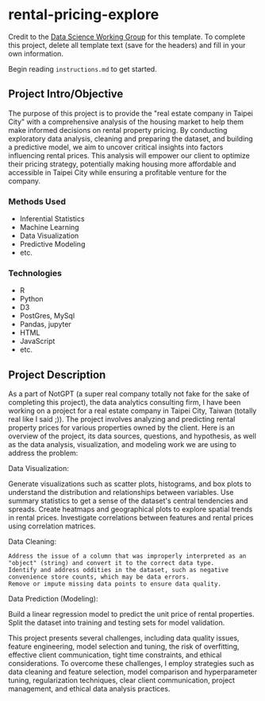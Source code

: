 # rental-pricing-explore

Credit to the [Data Science Working Group](http://datascience.codeforsanfrancisco.org) for this template. To complete this project, delete all template text (save for the headers) and fill in your own information.

Begin reading `instructions.md` to get started.

## Project Intro/Objective
The purpose of this project is to provide the "real estate company in Taipei City" with a comprehensive analysis of the housing market to help them make informed decisions on rental property pricing. By conducting exploratory data analysis, cleaning and preparing the dataset, and building a predictive model, we aim to uncover critical insights into factors influencing rental prices. This analysis will empower our client to optimize their pricing strategy, potentially making housing more affordable and accessible in Taipei City while ensuring a profitable venture for the company.

### Methods Used
* Inferential Statistics
* Machine Learning
* Data Visualization
* Predictive Modeling
* etc.

### Technologies
* R 
* Python
* D3
* PostGres, MySql
* Pandas, jupyter
* HTML
* JavaScript
* etc. 

## Project Description
As a part of NotGPT (a super real company totally not fake for the sake of completing this project), the data analytics consulting firm, I have been working on a project for a real estate company in Taipei City, Taiwan (totally real like I said ;)). The project involves analyzing and predicting rental property prices for various properties owned by the client. Here is an overview of the project, its data sources, questions, and hypothesis, as well as the data analysis, visualization, and modeling work we are using to address the problem:

Data Visualization:

Generate visualizations such as scatter plots, histograms, and box plots to understand the distribution and relationships between variables.
    Use summary statistics to get a sense of the dataset's central tendencies and spreads.
    Create heatmaps and geographical plots to explore spatial trends in rental prices.
    Investigate correlations between features and rental prices using correlation matrices.
    
Data Cleaning:

    Address the issue of a column that was improperly interpreted as an "object" (string) and convert it to the correct data type.
    Identify and address oddities in the dataset, such as negative convenience store counts, which may be data errors.
    Remove or impute missing data points to ensure data quality.
    
Data Prediction (Modeling):

Build a linear regression model to predict the unit price of rental properties.
Split the dataset into training and testing sets for model validation.

This project presents several challenges, including data quality issues, feature engineering, model selection and tuning, the risk of overfitting, effective client communication, tight time constraints, and ethical considerations. To overcome these challenges, I employ strategies such as data cleaning and feature selection, model comparison and hyperparameter tuning, regularization techniques, clear client communication, project management, and ethical data analysis practices.
